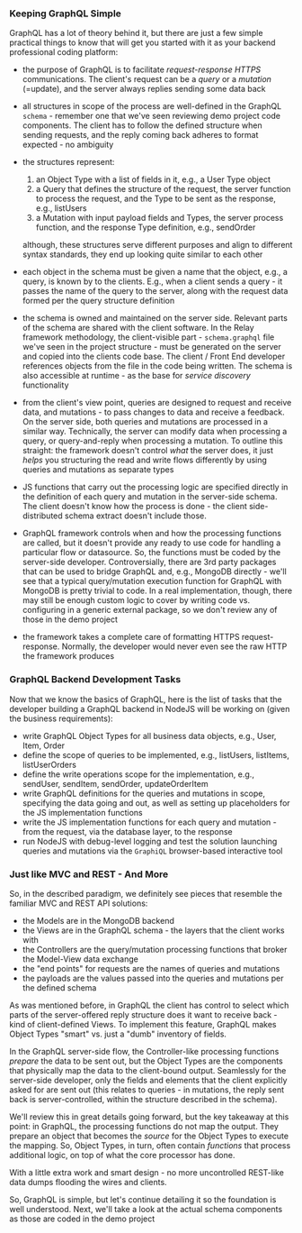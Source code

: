 ### Keeping GraphQL Simple

GraphQL has a lot of theory behind it, but there are just a few simple practical things to know that will get you started with it as your backend professional coding platform:

- the purpose of GraphQL is to facilitate *request-response HTTPS* communications. The client's request can be a *query* or a *mutation* (=update), and the server always replies sending some data back
- all structures in scope of the process are well-defined in the GraphQL `schema` - remember one that we've seen reviewing demo project code components. The client has to follow the defined structure when sending requests, and the reply coming back adheres to format expected - no ambiguity
- the structures represent: 
  1. an Object Type with a list of fields in it, e.g., a User Type object
  2. a Query that defines the structure of the request, the server function to process the request, and the Type to be sent as the response, e.g., listUsers
  3. a Mutation with input payload fields and Types, the server process function, and the response Type definition, e.g., sendOrder

  although, these structures serve different purposes and align to different syntax standards, they end up looking quite similar to each other
- each object in the schema must be given a name that the object, e.g., a query, is known by to the clients. E.g., when a client sends a query - it passes the name of the query to the server, along with the request data formed per the query structure definition 
- the schema is owned and maintained on the server side. Relevant parts of the schema are shared with the client software. In the Relay framework methodology, the client-visible part - `schema.graphql` file we've seen in the project structure - must be generated on the server and copied into the clients code base. The client / Front End developer references objects from the file in the code being written. 
 The schema is also accessible at runtime - as the base for *service discovery* functionality
- from the client's view point, queries are designed to request and receive data, and mutations - to pass changes to data and receive a feedback. On the server side, both queries and mutations are processed in a similar way. Technically, the server can modify data when processing a query, or query-and-reply when processing a mutation. To outline this straight: the framework doesn't control *what* the server does, it just *helps* you structuring the read and write flows differently by using queries and mutations as separate types
- JS functions that carry out the processing logic are specified directly in the definition of each query and mutation in the server-side schema. The client doesn't know how the process is done - the client side-distributed schema extract doesn't include those. 
- GraphQL framework controls when and how the processing functions are called, but it doesn't provide any ready to use code for handling a particular flow or datasource. So, the functions must be coded by the server-side developer. Controversially, there are 3rd party packages that can be used to bridge GraphQL and, e.g., MongoDB directly - we'll see that a typical query/mutation execution function for GraphQL with MongoDB is pretty trivial to code. In a real implementation, though, there may still be enough custom logic to cover by writing code vs. configuring in a generic external package, so we don't review any of those in the demo project
- the framework takes a complete care of formatting HTTPS request-response. Normally, the developer would never even see the raw HTTP the framework produces


### GraphQL Backend Development Tasks

Now that we know the basics of GraphQL, here is the list of tasks that the developer building a GraphQL backend in NodeJS will be working on (given the business requirements):

- write GraphQL Object Types for all business data objects, e.g., User, Item, Order
- define the scope of queries to be implemented, e.g., listUsers, listItems, listUserOrders
- define the write operations scope for the implementation, e.g., sendUser, sendItem, sendOrder, updateOrderItem
- write GraphQL definitions for the queries and mutations in scope, specifying the data going and out, as well as setting up placeholders for the JS implementation functions
- write the JS implementation functions for each query and mutation - from the request, via the database layer, to the response
- run NodeJS with debug-level logging and test the solution launching queries and mutations via the `GraphiQL` browser-based interactive tool 

 
### Just like MVC and REST - And More

So, in the described paradigm, we definitely see pieces that resemble the familiar MVC and REST API solutions:

- the Models are in the MongoDB backend
- the Views are in the GraphQL schema - the layers that the client works with
- the Controllers are the query/mutation processing functions that broker the Model-View data exchange
- the "end points" for requests are the names of queries and mutations
- the payloads are the values passed into the queries and mutations per the defined schema

As was mentioned before, in GraphQL the client has control to select which parts of the server-offered reply structure does it want to receive back - kind of client-defined Views. To implement this feature, GraphQL makes Object Types "smart" vs. just a "dumb" inventory of fields.

In the GraphQL server-side flow, the Controller-like processing functions *prepare* the data to be sent out, but the Object Types are the components that physically map the data to the client-bound output. Seamlessly for the server-side developer, only the fields and elements that the client explicitly asked for are sent out (this relates to queries - in mutations, the reply sent back is server-controlled, within the structure described in the schema).

We'll review this in great details going forward, but the key takeaway at this point: in GraphQL, the processing functions do not map the output. They prepare an object that becomes the *source* for the Object Types to execute the mapping. So, Object Types, in turn, often contain *functions* that process additional logic, on top of what the core processor has done.

With a little extra work and smart design - no more uncontrolled REST-like data dumps flooding the wires and clients.


So, GraphQL is simple, but let's continue detailing it so the foundation is well understood. Next, we'll take a look at the actual schema components as those are coded in the demo project

